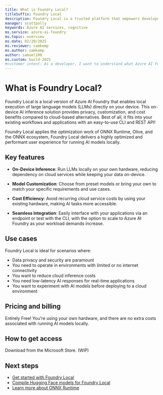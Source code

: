 ```yaml
---
title: What is Foundry Local?
titleSuffix: Foundry Local
description: Foundry Local is a trusted platform that empowers developers to drive innovation and shape the future with AI in a safe, secure, and responsible way on their on-device.
manager: scottpolly
keywords: Azure AI services, cognitive
ms.service: azure-ai-foundry
ms.topic: overview
ms.date: 02/20/2025
ms.reviewer: samkemp
ms.author: samkemp
author: samuel100
ms.custom: build-2025
#customer intent: As a developer, I want to understand what Azure AI Foundry is so that I can use it to build AI applications.
---
```


# What is Foundry Local?

Foundry Local is a local version of Azure AI Foundry that enables local execution of large language models (LLMs) directly on your device. This on-device AI inference solution provides privacy, customization, and cost benefits compared to cloud-based alternatives. Best of all, it fits into your existing workflows and applications with an easy-to-use CLI and REST API!

Foundry Local applies the optimization work of ONNX Runtime, Olive, and the ONNX ecosystem, Foundry Local delivers a highly optimized and performant user experience for running AI models locally.

## Key features

- **On-Device Inference**: Run LLMs locally on your own hardware, reducing dependency on cloud services while keeping your data on-device.

- **Model Customization**: Choose from preset models or bring your own to match your specific requirements and use cases.

- **Cost Efficiency**: Avoid recurring cloud service costs by using your existing hardware, making AI tasks more accessible.

- **Seamless Integration**: Easily interface with your applications via an endpoint or test with the CLI, with the option to scale to Azure AI Foundry as your workload demands increase.

## Use cases

Foundry Local is ideal for scenarios where:

- Data privacy and security are paramount
- You need to operate in environments with limited or no internet connectivity
- You want to reduce cloud inference costs
- You need low-latency AI responses for real-time applications
- You want to experiment with AI models before deploying to a cloud environment

## Pricing and billing

Entirely Free! You're using your own hardware, and there are no extra costs associated with running AI models locally.

## How to get access

Download from the Microsoft Store. (WIP)

## Next steps

- [Get started with Foundry Local](get-started.md)
- [Compile Hugging Face models for Foundry Local](how-to/huggingface-models-for-foundry-local.md)
- [Learn more about ONNX Runtime](https://onnxruntime.ai/docs/)
